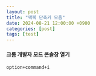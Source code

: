```yaml
---
layout: post
title: "맥북 단축키 모음"
date: 2024-08-21 12:00:00 +0900
categories: [post]
tags: [test]
---
```


#### 크롬 개발자 모드 콘솔창 열기
```option+command+i```